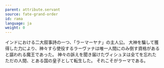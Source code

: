 ```yaml
---
parent: attribute.servant
source: fate-grand-order
id: rama
language: ja
weight: 0
---
```


インドにおける二大叙事詩の一つ、「ラーマーヤナ」の主人公。
大神を騙して獲得した力により、神々すら使役するラーヴァナは唯一人間にのみ倒す資格があると謳われる魔王であった。
神々の訴えを聞き届けたヴィシュヌは全てを忘れたただの人間、とある国の皇子として転生した。
それこそがラーマである。
